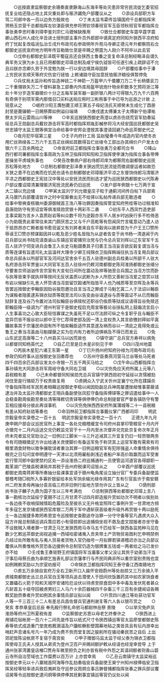 <!-- { "loadSidebar": true } -->
　　○巡按直隶监察御史余珊奏直隶静海山东海丰等处灾患异常穷民流徙乞委官招抚复业给还隐占地土其灾重处即与赈济蠲免户部覆议从之
　　○添设兵部职方车驾二司郎中各一员以边务方殷故也
　　○丁未太监韦霦传旨镇国府千总都指挥宋赟杨玉京营千总都指挥左钦湛臣俱充参将赟钦领春班官军玉臣领秋班官军都指挥佥事张勇李忠时春刘璋李鉴刘宗仁马骢候缺推用
　　○致仕佥都御史车霆卒霆字震卿山西石州人成化辛丑进士授刑部主事升员外郎郎中谪真定府同知升狭西平凉府知府丁忧起复改临洮弘治壬戌升布政司右参政明年升苑马寺卿正德元年升都察院右佥都御史巡抚宣府地方明年传旨勒致仕至是卒赐之祭霆为人刚介不阿卒以此去官
　　○戊申右都御史彭泽既平蜀寇且还会狭西土鲁番之变复命泽总制经略泽自谓久典军务又狭为乡土且已用都御史邓璋总制及咸宁侯仇钺皆可任遂引疾上疏辞诏不允且曰朕亦念卿久劳于外宜勉为朕一行以安边境其毋固辞
　　○户部覆给事中于溱上穷民状言顺天等府灾伤宜行拯恤  上敕诸路守臣加意抚恤赈济粮役俱暂停免
　　○兵仗局太监孙和传旨造神铳二千神箭一万盔甲六千倭腰刀万二千长柄倭衮刀二千重翎铁矢万二千督料甚急工部奏内外库局盔甲铳炮什物余积数多乞预将浙江等处十年分岁造军器徵价十分之五每军装军器一副折银八两计可得银九万九千六百两有奇俱于别项军需内那借召□买料送局应用时江彬用事于中已导为巡游之计故  上锐意从之
　　○岷府沙阳王膺刨薨王顺王第五子母妃汤氏天顺癸未生成化丁酉册封至是薨辍朝一日赐祭葬如例谥曰端靖
　　○庚戌遣太傅兼太子太傅新宁伯谭祐祭太岁风云雷雨山川等神
　　○辛亥巡按狭西御史燕澄以虏杀伤烧荒官军劾奏延绥总兵王勋副总兵戴钦游击将军高时都指挥郑胤彭楲参将冯大经安国巡抚都御史吴世忠镇守太监王兢等俱宜治命给事中安邦会澄按其事澄请回避乃命巡茶御史代之
　　○夜月犯毕宿第三星
　　○壬子内府针工局  监赵璧奏今年成造内官内使冬衣用纻丝熟绫各二万六千五百疋丝绵如其数得旨纻丝绫令工部出办其绵价户户发太仓银六千三百余两给之
　　○命宣府前卫都指挥佥事张勇万全都司佥书
　　○降山西行都司署都指挥佥事周政为玉林卫指挥同知阳和卫指挥使李溏为指挥佥事各带俸差操坐平虏城失事也
　　○癸丑改餋病户部右侍郎邓庠为都察院右副都御史巡抚苏松等处地方
　　○总制右都御史彭泽奏关狭凶荒饥民流徙而徵调督运者如故恐关狭之患不在边夷而在饥民也请令总制都御史邓璋赈济平凉之东督饷侍郎冯清赈济平凉之西都御史王宪驻汉中等处以安抚流民而别选才望为巡抚狭西都御史以代陈寿户部议覆诏璋清兼理赈济宪抚流民寿仍旧巡抚
　　○发户部年例银十七万两于宣大二镇以充边储
　　○甲寅太监刘宁刘允徵皇庄子粒于通蓟河间传白帖下兵部索夫马廪饩兵部覆请皆许之时中官厮餋出无不给驿以私帖传递兵部无敢违者
　　○给事中黎奭查核徽州委源御贼首王浩八等功罪因奏指挥管宜知府熊桂等功过相准知县唐勋防守有劳诏宜等俱准赎勋赏银十两彩币二袭
　　○初东平人西凤竹造吏部主事梁榖为言乡人袁质赵岩等纠众数千将为逆榖亦东平人居乡时凶戾行多不检倚恶小为助既贵此辈常往来其门颇厌苦之又与千户高乾等有怨闻凤竹言辄意动乃遣人访于屈昂昂亦亡赖者报书愈诳诞又有刘昇者来自东平榖询以故昇尝为千户王王□赞所辱诬王□赞亦预谋榖因并以乾及恶少姓名皆指为从逆者告变于尚书杨一清遂闻于内召兵部议尚书陆完请亟谕山东镇巡官密捕穷治党与仍令总兵官刘晖以辽东官军千五百人驻济宁伺变进兵会鲁王入长史马魁譛奏其子归善王当冱妄言欲反榖复谓当冱与质等连谋有旨遣司礼太监温祥大理寺少卿王纯锦衣卫指挥韩端往执当冱复用兵部议命总兵郤永以所部官军及河间达官舍余千五百人驻德州副总兵桂勇以所部千人驻大名府游击将军贾鉴以大同官军五百人驻徐州仍敕河南都御史陈珂淮扬都御史张缙分守要害京师汹汹传言宗室有大变旬日间所在震动及祥等驰至合兵围之当冱方饮而卧与执等皆束手就执祥等按间无反状盖质以武断为乡人所怨又善射当冱爱之尝赏以钱布岩以候缺引礼舍人怀贽谒当冱尝留饮榖诸所指皆平人也乃械质等至京晖及永等兵皆罢巡按御史李翰臣因劾谷报怨邀功且言当冱之罪成于马魁乞寘二人于法诏以翰臣为谋叛者隐匿逮系锦衣狱质等既至法司以告变由谷请逮谷与质等面证不从已而翰臣狱辞复连及谷乃令置对法司拟翰臣谷俱赎杖还职谷仍俟质等狱成议请得旨谷免赎还职翰臣降一级调为广德州判官于是御史程启充周宣等极论谷挟私罔上鼓煽流言启小人生事喜功之心致大臣轻信寡谋之失虽死不足以尽法顾可纵之令复职乎且与翰臣不宜异罚皆不报谷初以郎中王守仁荐得吏部及因一清上变权贵入其言欲徼封拜如平寘鐇故事其于宗藩民命固有所不恤矣翰臣适忤其意遂及祸而谷以一清庇之竟得免或云鲁王之奏当冱虽由马魁媒蘖之实为在内有力者所迫惧祸及不得已而发云
　　○免山东武定高唐等二十八州县买马以凶荒故也
　　○镇守湖广总兵官方寿祥以病免以都督同知杨英代之
　　○自乙巳至是日木星卯刻见于申
　　○四川茂州地震
　　○丙辰木星犯六诸王东第一星
　　○丁巳升扬州府知府孙禄为河南布政司右参政仍知府事从巡按御史张羽奏荐也
　　○苏州守臣奏燕河营马兰谷等处马死者四千四百余匹兵部议发太仆寺银一万五千两买马给之
　　○戊午命山西都指挥佥事孙镇充大同游击将军周岐守备大同右卫城
　　○以灾伤免应天府所属上元等八县税粮有差
　　○己未命都督同知侯勋充总兵官镇守狭西勋初守延绥以贪懦被劾闲住至是行赂钜万于权贵故复用
　　○虏拥众入宁武关忻州定襄宁化所在蹂躏杀守备指挥陈经军民死者相藉巡按御史李稳以闻因劾副总兵神周屡遭挫衄惟事蒙蔽请逮治并及太监孙清都御史王珝兵备副使张凤羾守备指挥傅铎等之罪诏遣给事中一人会稳查勘周俟勘至奏处清等降敕切责铎等俱停俸仍命总制提督官严督各镇防守有警互相应援毋分彼此再误事机
　　○以灾伤免陕西西安府所属蒲城等二十一县税粮有差从知府赵祜等奏也
　　○命羽林前卫都指挥佥事戴仪掌广西都司印
　　明武宗毅皇帝实录卷之一百十五
　明武宗毅皇帝实录卷之一百十六
　　正德九年九月庚申朔户部会议巡抚官所上事宜一各处兑粮稽缓宜令司府州县掌印管粮官十月内开仓徵完十二月内运送交兑仍敕监兑官于十一月内至水次督并兑完赴京复命次年正月终未完者监兑官劾治之一旧例过江脚米一斗三升近减其三升宜复仍旧一轻赍银两务令有司随粮徵足方许出给通关庶使脚价有备运军免于称贷其上运官军敢有需索有司粮里酒食财物以致争攘耽误者重治其罪一旧例运粮官军有犯除强盗人命重情余俱待粮完之日勾问宜申明遵守一天津以北须用雇船剥浅近者船户率高价取嬴而运军受害宜行管河郎中副使禁约区处一添设淮扬二府巡捕通判一员使管运河道官各得颛职一裁革湖广巴陵县税课局并其税于岳州府税课司诏皆从之
　　○辛酉户部覆议巡抚都御史周南蒋昇等所奏抽分盐课事宜请于赣州龟角尾设立抽分官厂专委兵备副使监督稽考随□税所入多寡折银留给本处军饷余输光禄寺用其广东有引官盐许于南安赣州二府发卖毋再抽分袁吉临三府非旧例行盐地方禁勿许议上皆从之
　　○荫刑部尚书张子麟子九鼎为国子生以三年考满也
　　○总制狭西等处都御史邓璋上言八事一勘核功次延绥宁夏期不过三月甘肃不过四月即造报升赏如功次不明者以俟别处一各边夜不收哨探贼情蹈危履险及至彼杀又无升格宜照阵亡事例升赏一甘肃地方频年多寇乞发京储或狭西官库银二万两于军中遇斩获首级者升级外再赏银十两以励死士一各边报捷多欺罔希恩宜令巡按御史查勘追夺治罪一分守守备等官凡遇虏大众入寇方许报总制镇巡调兵策应若小有侵掠即出追捕倘坐视不救及虚文捏报者亦坐守备不设致贼入境者罪一甘肃乏马乞发狭西苑马寺马五千匹给军一狭西各监苑种马见在数少乞敕巡茶御史阅视追捕一西域哈密诸夷入贡夹带土产货物贸易图利乞申明禁例凡经过处所敢有私与夷人贸易者货物入官仍枷号一月拟罪若驿递稽迟亦治之兵部议覆俱从所奏惟格外赏恐各边援例令总制官仍造为银牌重五钱或一两者给之马已发价亦不给
　　○壬戌鲁王奏钜野王府镇国将军当灞事父孝父没让其赀于幼弟当汗当泞事后母蔡氏曲为承顺乞旌表礼部议宗藩孝行与齐民同典非所以重宗室别贵贱也宜如例赐敕奖励以为宗室劝报可
　　○命锦衣卫都指挥同知王泰守备江西南赣地方
　　○虏五万余骑自宣府万全右卫新开口入踰怀安趋蔚州等处劫掠又三万余骑入平虏城南都御史丛兰总兵官白玉等领兵追击潜使人于田间炊饭置药其中如农家饷食者又置礧石火箭于阳和天城怀安诸险厄设伏以待虏至掠食田中多中毒及发伏死者甚众凡斩首五十级夺回被虏男妇三人马六十余匹器械四千杂畜三千三百有余捷闻诏各赐敕奖励赍奏者升赏如例其余事情兵部议拟以闻
　　○升赏四川通江等处获功官军人等一千三百三十二人有差总兵昌佐督兵官通判谢豸等六人各以银币赏之
　　○癸亥  孝恭章皇后忌辰  奉先殿行祭礼命驸马都尉林岳祭  景陵
　　○以旱灾免庐凤淮扬等府州卫所夏税有差
　　○监察御史苏恩以母老乞终餋许之
　　○狭西进上用铺花毡帐房一百六十二间先是传旨以纸式尺寸令狭西镇巡等官太监廖堂都御史陈寿等依式成造重门堂庑庖厩溷湢及户牖桩橛影壁围幕地毡之类皆具且有坛内游幸出哨赶声息诸名号凡一年乃成为费不赀而堂复因之朘削所在骚动秦民苦之自后  上出郊祀皆陈设帐房不复宿于斋宫矣
　　○甲子赠御马监太监于经父泰为锦衣卫都指挥使母王氏夫人授其从弟资为登州卫百户并赐祠额护敕从经请也经宠幸尝导  上于通州张家湾置皇店榷□贾舟车微至担负之利亦皆有税中外怨之其请祠额者则香山碧云寺所自治茔域也工作糜费以百万计  上亦尝幸焉
　　○乙丑云南镇守太监梁裕巡按御史李元以十八寨贼首阿海等作乱劾奏临安兵备副使王昊宁州知州禄俸临安卫指挥吴经等轻率进兵致启夷衅及守巡参议周炯佥事吕翀督捕都指挥张春之罪兵部议覆诏昊等令巡按御史逮问炯等俱停俸其抚剿事宜镇巡等官仍议处以闻
